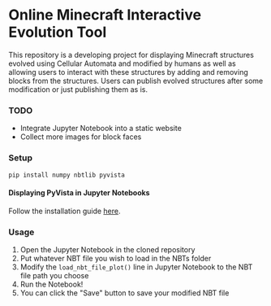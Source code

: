 # Online Minecraft Interactive Evolution Tool

This repository is a developing project for displaying Minecraft structures evolved using Cellular Automata and modified by humans as well as allowing users to interact with these structures by adding and removing blocks from the structures. Users can publish evolved structures after some modification or just publishing them as is.

### TODO
- Integrate Jupyter Notebook into a static website
- Collect more images for block faces

### Setup
```
pip install numpy nbtlib pyvista
```
#### Displaying PyVista in Jupyter Notebooks
Follow the installation guide [here](https://docs.pyvista.org/plotting/notebook_plotting/ipyvtk_plotting.html#installation).

### Usage
1. Open the Jupyter Notebook in the cloned repository
2. Put whatever NBT file you wish to load in the NBTs folder
3. Modify the `load_nbt_file_plot()` line in Jupyter Notebook to the NBT file path you choose
4. Run the Notebook!
5. You can click the "Save" button to save your modified NBT file
